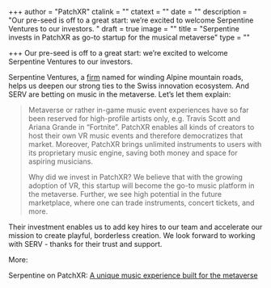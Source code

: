 +++
author = "PatchXR"
ctalink = ""
ctatext = ""
date = ""
description = "Our pre-seed is off to a great start: we’re excited to welcome Serpentine Ventures to our investors. "
draft = true
image = ""
title = "Serpentine invests in PatchXR as go-to startup for the musical metaverse"
type = ""

+++
Our pre-seed is off to a great start: we’re excited to welcome Serpentine Ventures to our investors.

Serpentine Ventures, a [firm](https://www.serpentine.vc/portfolio/) named for winding Alpine mountain roads, helps us deepen our strong ties to the Swiss innovation ecosystem. And SERV are betting on music in the metaverse. Let’s let them explain:

> Metaverse or rather in-game music event experiences have so far been reserved for high-profile artists only, e.g. Travis Scott and Ariana Grande in “Fortnite”. PatchXR enables all kinds of creators to host their own VR music events and therefore democratizes that market. Moreover, PatchXR brings unlimited instruments to users with its proprietary music engine, saving both money and space for aspiring musicians.
>
> Why did we invest in PatchXR? We believe that with the growing adoption of VR, this startup will become the go-to music platform in the metaverse. Further, we see high potential in the future marketplace, where one can trade instruments, concert tickets, and more.

Their investment enables us to add key hires to our team and accelerate our mission to create playful, borderless creation. We look forward to working with SERV - thanks for their trust and support.

More:

Serpentine on PatchXR: [A unique music experience built for the metaverse](https://www.serpentine.vc/blog/a-unique-music-experience-built-for-the-metaverse/)